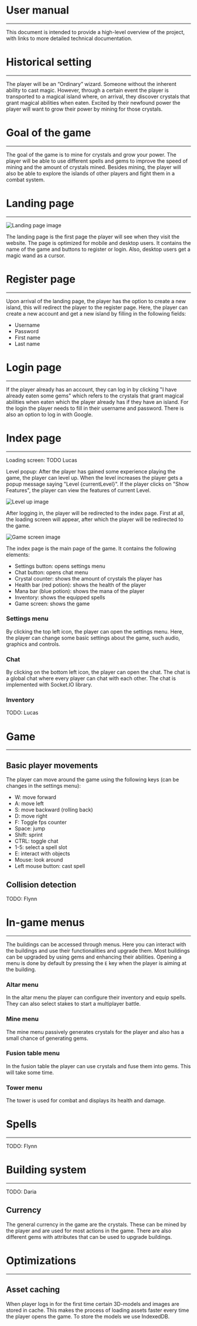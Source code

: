 # User manual
___

This document is intended to provide a high-level overview of the project, with links to more detailed technical documentation. 

# Historical setting
___

The player will be an “Ordinary” wizard. Someone without the inherent ability to cast magic. 
However, through a certain event the player is transported to a magical island where, on arrival, 
they discover crystals that grant magical abilities when eaten. Excited by their newfound power the 
player will want to grow their power by mining for those crystals.

# Goal of the game
___

The goal of the game is to mine for crystals and grow your power. 
The player will be able to use different spells and gems to improve the speed of mining and the amount of crystals mined. 
Besides mining, the player will also be able to explore the islands of other players and fight them in a combat system.

# Landing page
___

![Landing page image](/docs/img/landing-page.png)

The landing page is the first page the player will see when they visit the website.
The page is optimized for mobile and desktop users.
It contains the name of the game and buttons to register or login. Also, desktop users get a magic wand as a cursor.

# Register page
___

Upon arrival of the landing page, the player has the option to create a new island, this will redirect the player to the register page.
Here, the player can create a new account and get a new island by filling in the following fields:
- Username
- Password
- First name
- Last name

# Login page
___

If the player already has an account, they can log in by clicking "I have already eaten some gems" which refers to
the crystals that grant magical abilities when eaten which the player already has if they have an island.
For the login the player needs to fill in their username and password.
There is also an option to log in with Google.

# Index page
___

Loading screen: TODO Lucas

Level popup: After the player has gained some experience playing the game, the player can level up. When the level increases
the player gets a popup message saying "Level {currentLevel}". If the player clicks on "Show Features", the player
can view the features of current Level.

![Level up image](/docs/img/levelUP.png)

After logging in, the player will be redirected to the index page. First at all, the loading screen will appear, after which the player will be redirected to the game.

![Game screen image](/docs/img/game.png)

The index page is the main page of the game. It contains the following elements:

- Settings button: opens settings menu
- Chat button: opens chat menu
- Crystal counter: shows the amount of crystals the player has
- Health bar (red potion): shows the health of the player
- Mana bar (blue potion): shows the mana of the player
- Inventory: shows the equipped spells
- Game screen: shows the game

### Settings menu

By clicking the top left icon, the player can open the settings menu. Here, the player can change
some basic settings about the game, such audio, graphics and controls.

### Chat

By clicking on the bottom left icon, the player can open the chat. The chat is a global chat where every
player can chat with each other. The chat is implemented with Socket.IO library.

### Inventory

TODO: Lucas

# Game
___

## Basic player movements

The player can move around the game using the following keys (can be changes in the settings menu):

- W: move forward
- A: move left
- S: move backward (rolling back)
- D: move right
- F: Toggle fps counter
- Space: jump
- Shift: sprint
- CTRL: toggle chat
- 1-5: select a spell slot
- E: interact with objects
- Mouse: look around
- Left mouse button: cast spell

## Collision detection

TODO: Flynn

# In-game menus
___

The buildings can be accessed through menus. Here you can interact
with the buildings and use their functionalities and upgrade them.
Most buildings can be upgraded by using gems and enhancing their abilities.
Opening a menu is done by default by pressing the `E` key when the player is
aiming at the building.

### Altar menu

In the altar menu the player can configure their inventory and equip spells.
They can also select stakes to start a multiplayer battle.

### Mine menu

The mine menu passively generates crystals for the player and also has
a small chance of generating gems.

### Fusion table menu

In the fusion table the player can use crystals and fuse them into gems.
This will take some time.

### Tower menu

The tower is used for combat and displays its health and damage.

# Spells
___

TODO: Flynn

# Building system
___

TODO: Daria

## Currency

The general currency in the game are the crystals. These can be mined by the player and are used
for most actions in the game. There are also different gems with attributes that can be used to
upgrade buildings.

# Optimizations
___

## Asset caching

When player logs in for the first time certain 3D-models and images are stored in cache. This makes the process of loading 
assets faster every time the player opens the game. To store the models we use IndexedDB.



